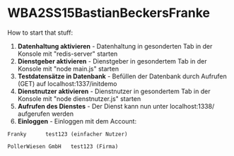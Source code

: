 # WBA2SS15BastianBeckersFranke

How to start that stuff:

  1. **Datenhaltung aktivieren** - Datenhaltung in gesonderten Tab in der Konsole mit "redis-server" starten			
  2. **Dienstgeber aktivieren** - Dienstgeber in gesondertem Tab in der Konsole mit "node main.js" starten		 
  3. **Testdatensätze in Datenbank** - Befüllen der Datenbank durch Aufrufen (GET) auf localhost:1337/initdemo		
  4. **Dienstnutzer aktivieren** - Dienstnutzer in gesondertem Tab in der Konsole mit "node dienstnutzer.js" starten		 
  5. **Aufrufen des Dienstes** - Der Dienst kann nun unter localhost:1338/ aufgerufen werden
  6. **Einloggen** - Einloggen mit dem Account: 
	
	Franky		test123	(einfacher Nutzer)

	PollerWiesen GmbH	test123 (Firma)
